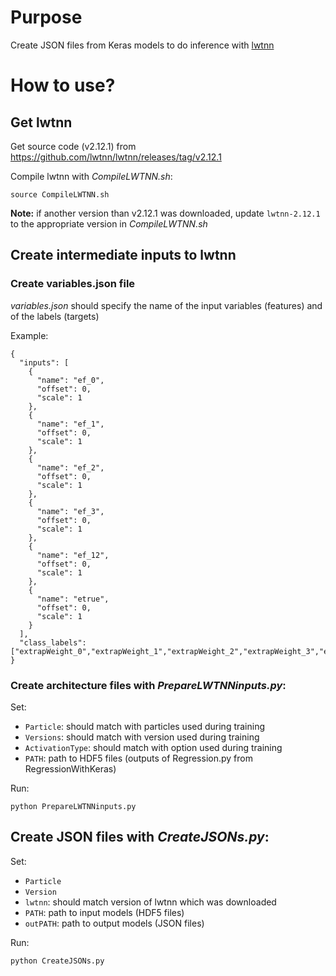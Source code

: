 # Purpose

Create JSON files from Keras models to do inference with [lwtnn](https://github.com/lwtnn/lwtnn)

# How to use?

## Get lwtnn

Get source code (v2.12.1) from
https://github.com/lwtnn/lwtnn/releases/tag/v2.12.1

Compile lwtnn with *CompileLWTNN.sh*:

```
source CompileLWTNN.sh
```

**Note:** if another version than v2.12.1 was downloaded, update ```lwtnn-2.12.1``` to the appropriate version in *CompileLWTNN.sh*

## Create intermediate inputs to lwtnn

### Create variables.json file

*variables.json* should specify the name of the input variables (features) and of the labels (targets)

Example:

```
{
  "inputs": [
    {
      "name": "ef_0",
      "offset": 0,
      "scale": 1
    },
    {
      "name": "ef_1",
      "offset": 0,
      "scale": 1
    },
    {
      "name": "ef_2",
      "offset": 0,
      "scale": 1
    },
    {
      "name": "ef_3",
      "offset": 0,
      "scale": 1
    },
    {
      "name": "ef_12",
      "offset": 0,
      "scale": 1
    },
    {
      "name": "etrue",
      "offset": 0,
      "scale": 1
    }
  ],
  "class_labels": ["extrapWeight_0","extrapWeight_1","extrapWeight_2","extrapWeight_3","extrapWeight_12"]
}
```

### Create architecture files with *PrepareLWTNNinputs.py*:

Set:

- ```Particle```: should match with particles used during training 
- ```Versions```: should match with version used during training
- ```ActivationType```: should match with option used during training
- ```PATH```: path to HDF5 files (outputs of Regression.py from RegressionWithKeras)

Run:

```
python PrepareLWTNNinputs.py
```

## Create JSON files with *CreateJSONs.py*:

Set:

- ```Particle```
- ```Version```
- ```lwtnn```: should match version of lwtnn which was downloaded
- ```PATH```: path to input models (HDF5 files)
- ```outPATH```: path to output models (JSON files)

Run:

```
python CreateJSONs.py
```
